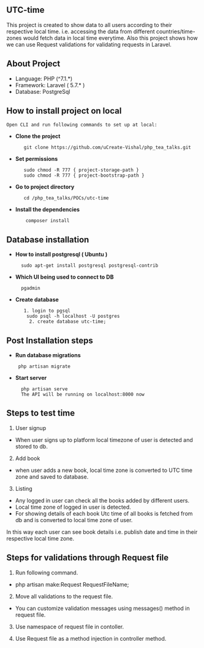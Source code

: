 
## UTC-time

This project is created to show data to all users according to their respective local time. i.e. accessing the data from different countries/time-zones would fetch data in local time everytime. 
Also this project shows how we can use Request validations for validating requests in Laravel.

## About Project

- Language: PHP (^7.1.*)
- Framework: Laravel ( 5.7.* )
- Database: PostgreSql

## How to install project on local
  
    Open CLI and run following commands to set up at local:
   - **Clone the project**
        > 
            git clone https://github.com/uCreate-Vishal/php_tea_talks.git

   - **Set permissions**
       >
            sudo chmod -R 777 { project-storage-path }
            sudo chmod -R 777 { project-bootstrap-path }

   - **Go to project directory**
       >
            cd /php_tea_talks/POCs/utc-time        

 - **Install the dependencies**    
 >
           composer install
  


## Database installation
- **How to install postgresql ( Ubuntu )**
    >
        sudo apt-get install postgresql postgresql-contrib
- **Which UI being used to connect to DB**
    >
        pgadmin
- **Create  database**
    >
         1. login to pgsql
          sudo psql -h localhost -U postgres    
           2. create database utc-time;

## Post Installation steps
 - **Run database migrations**
    >
        php artisan migrate

- **Start server**
    >
        php artisan serve
        The API will be running on localhost:8000 now



## Steps to test time  
1. User signup 
  - When user signs up to platform local timezone of user is detected and stored to db.

2. Add book 
  - when user adds a new book, local time zone is converted to UTC time zone and saved to database.  	
 
3. Listing 
  - Any logged in user can check all the books added by different users. 
  - Local time zone of logged in user is detected. 
  - For showing details of each book Utc time of all books is fetched from db and is converted to local time zone of user.

  In this way each user can see book details i.e. publish date and time in their respective local time zone.  



## Steps for validations through Request file
1. Run following command.
 - php artisan make:Request RequestFileName;

2. Move all validations to the request file.
  - You can customize validation messages using messages() method in request file.

3. Use namespace of request file in contoller.

4. Use Request file as a method injection in controller method. 